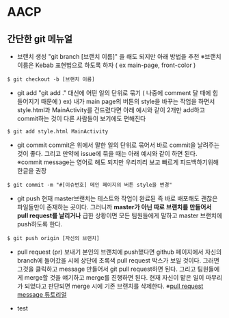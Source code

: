 # AACP

## 간단한 git 메뉴얼


* 브랜치 생성 
"git branch [브랜치 이름]" 을 해도 되지만 아래 방법을 추천
※브랜치 이름은  Kebab 표현법으로 하도록 하자 ( ex main-page, front-color )
```Linux 
$ git checkout -b [브랜치 이름]
```


* git add
"git add ." 대신에 어떤 일의 단위로 묶기 ( 나중에 comment 달 때에 힘들어지기 때문에 )
ex) 내가 main page의 버튼의 style을 바꾸는 작업을 하면서 style.html과 MainActivity를 건드렸다면 
아래 예시와 같이 2개만 add하고 commit하는 것이 다른 사람들이 보기에도 편해진다
```Linux
$ git add style.html MainActivity
```


* git commit
commit은 위에서 말한 일의 단위로 묶어서 바로 commit을 날려주는 것이 좋다. 그리고 만약에 issue에 묶을 때는 아래 예시와 같이 하면 된다.
※commit message는 영어로 해도 되지만 우리끼리 보고 빠르게 피드백하기위해 한글을 권장
```Linux
$ git commit -m "#[이슈번호] 메인 페이지의 버튼 style을 변경"
```


* git push
현재 master브랜치는 테스트와 작업이 완료된 즉 바로 배포해도 괜찮은 파일들만이 존재하는 곳이다. 그러니까 **master가 아닌 따로 브랜치를 만들어서 pull request를 날리거나** 급한 상황이면 모든 팀원들에게 말하고 master 브랜치에 push하도록 한다.
```Linux
$ git push origin [자신의 브랜치]
```


* pull request (pr) 보내기
본인의 브랜치에 push했다면 github 페이지에서 자신의 branch에 들어갔을 시에 상단에 초록색 pull request 박스가 보일 것이다. 그러면 그것을 클릭하고 message 만들어서 git pull request하면 된다. 그리고 팀원들에게 merge할 것을 얘기하고 merge를 진행하면 된다. 현재 자신이 맡은 일이 마무리가 되었다고 판단되면 merge 시에 기존 브랜치를 삭제한다.
※[pull request message 튜토리얼]( https://www.pullrequest.com/blog/writing-a-great-pull-request-description/ )

* test
